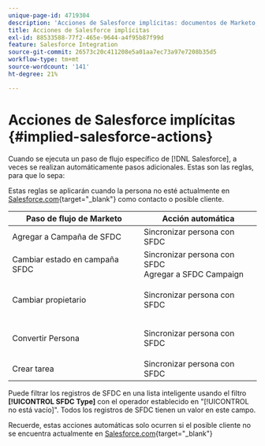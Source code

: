 ```yaml
---
unique-page-id: 4719304
description: 'Acciones de Salesforce implícitas: documentos de Marketo, documentación del producto'
title: Acciones de Salesforce implícitas
exl-id: 88533588-77f2-465e-9644-a4f95b87f99d
feature: Salesforce Integration
source-git-commit: 26573c20c411208e5a01aa7ec73a97e7208b35d5
workflow-type: tm+mt
source-wordcount: '141'
ht-degree: 21%

---
```


# Acciones de Salesforce implícitas {#implied-salesforce-actions}

Cuando se ejecuta un paso de flujo específico de [!DNL Salesforce], a veces se realizan automáticamente pasos adicionales. Estas son las reglas, para que lo sepa:

Estas reglas se aplicarán cuando la persona no esté actualmente en [Salesforce.com](https://Salesforce.com){target="_blank"} como contacto o posible cliente.

<table>
 <thead>
  <tr>
   <th>Paso de flujo de Marketo</th>
   <th>Acción automática</th>
  </tr>
 </thead>
 <tbody>
  <tr>
   <td>Agregar a Campaña de SFDC</td>
   <td>Sincronizar persona con SFDC</td>
  </tr>
  <tr>
   <td>Cambiar estado en campaña SFDC</td>
   <td>Sincronizar persona con SFDC<br>Agregar a SFDC Campaign</td>
  </tr>
  <tr>
   <td>Cambiar propietario</td>
   <td><p>Sincronizar persona con SFDC</p></td>
  </tr>
  <tr>
   <td>Convertir Persona</td>
   <td><p>Sincronizar persona con SFDC</p></td>
  </tr>
  <tr>
   <td>Crear tarea</td>
   <td>Sincronizar persona con SFDC</td>
  </tr>
 </tbody>
</table>

Puede filtrar los registros de SFDC en una lista inteligente usando el filtro **[!UICONTROL SFDC Type]** con el operador establecido en &quot;[!UICONTROL no está vacío]&quot;. Todos los registros de SFDC tienen un valor en este campo.

Recuerde, estas acciones automáticas solo ocurren si el posible cliente no se encuentra actualmente en [Salesforce.com](https://salesforce.com){target="_blank"}
